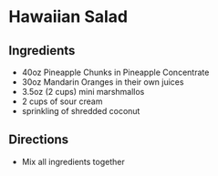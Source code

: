 # Hawaiian Salad

## Ingredients
 - 40oz Pineapple Chunks in Pineapple Concentrate
 - 30oz Mandarin Oranges in their own juices
 - 3.5oz (2 cups) mini marshmallos
 - 2 cups of sour cream
 - sprinkling of shredded coconut 
 
 ## Directions
  - Mix all ingredients together
